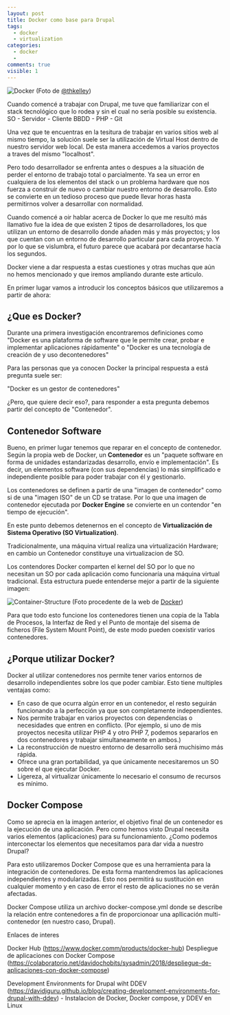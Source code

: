 ```yaml
---
layout: post
title: Docker como base para Drupal
tags:
  - docker
  - virtualization
categories:
  - docker
  - 
comments: true
visible: 1
---
```


![Docker](/../images/blue_whale.jpg)
(Foto de [@thkelley](https://unsplash.com/@thkelley))

Cuando comencé a trabajar con Drupal, me tuve que familiarizar con el stack tecnológico que lo rodea y sin el cual no sería posible su existencia. 
SO - Servidor - Cliente BBDD - PHP - Git

Una vez que te encuentras en la tesitura de trabajar en varios sitios web al mismo tiempo, la solución suele ser la utilización de Virtual Host dentro de nuestro servidor web local. 
De esta manera accedemos a varios proyectos a traves del mismo "localhost". 

Pero todo desarrollador se enfrenta antes o despues a la situación de perder el entorno de trabajo total o parcialmente. Ya sea un error en cualquiera de los elementos del stack o un problema hardware que nos fuerza a construir de nuevo o cambiar nuestro entorno de desarrollo.
Esto se convierte en un tedioso proceso que puede llevar horas hasta permitirnos volver a desarrollar con normalidad.

Cuando comencé a oir hablar acerca de Docker lo que me resultó más llamativo fue la idea de que existen 2 tipos de desarrolladores, los que utilizan un entorno de desarrollo donde añaden más y más proyectos; y los que cuentan con un entorno de desarrollo particular para cada proyecto. 
Y por lo que se vislumbra, el futuro parece que acabará por decantarse hacia los segundos.

Docker viene a dar respuesta a estas cuestiones y otras muchas que aún no hemos mencionado y que iremos ampliando durante este articulo.

En primer lugar vamos a introducir los conceptos básicos que utilizaremos a partir de ahora:


## ¿Que es Docker?

Durante una primera investigación encontraremos definiciones como "Docker es una plataforma de software que le permite crear, probar e implementar aplicaciones rápidamente" o "Docker es una tecnología de creación de y uso decontenedores"

Para las personas que ya conocen Docker la principal respuesta a está pregunta suele ser: 

"Docker es un gestor de contenedores"

¿Pero, que quiere decir eso?, para responder a esta pregunta debemos partir del concepto de "Contenedor".


## Contenedor Software

Bueno, en primer lugar tenemos que reparar en el concepto de contenedor. Según la propia web de Docker, un **Contenedor** es un "paquete software en forma de unidades estandarizadas desarrollo, envío e implementación".
Es decir, un elementos software (con sus dependencias) lo más simplificado e independiente posible para poder trabajar con él y gestionarlo. 

Los contenedores se definen a partir de una "imagen de contenedor" como si de una "imagen ISO" de un CD se tratase. Por lo que una imagen de contenedor ejecutada por **Docker Engine** se convierte en un contendor "en tiempo de ejecución".

En este punto debemos detenernos en el concepto de **Virtualización de Sistema Operativo (SO Virtualization)**. 

Tradicionalmente, una máquina virtual realiza una virtualización Hardware; en cambio un Contenedor constituye una virtualizacion de SO.

Los contendores Docker comparten el kernel del SO por lo que no necesitan un SO por cada aplicación como funcionaría una máquina virtual tradicional.
Esta estructura puede entenderse mejor a partir de la siguiente imagen:

![Container-Structure](/../images/conatiner_vs_mvs.png) (Foto procedente de la web de [Docker](https://www.docker.com/resources/what-container))

Para que todo esto funcione los contenedores tienen una copia de la Tabla de Procesos, la Interfaz de Red y el Punto de montaje del sisema de ficheros (File System Mount Point), de este modo pueden coexistir varios contenedores.


## ¿Porque utilizar Docker?

Docker al utilizar contenedores nos permite tener varios entornos de desarrollo independientes sobre los que poder cambiar. 
Esto tiene multiples ventajas como:

  - En caso de que ocurra algún error en un contenedor, el resto seguirán funcionando a la perfección ya que son completamente independientes.
  - Nos permite trabajar en varios proyectos con dependencias o necesidades que entren en conflicto. 
    (Por ejemplo, si uno de mis proyectos necesita utilizar PHP 4 y otro PHP 7, podemos separarlos en dos contenedores y trabajar simultaneamente en ambos.)
  - La reconstrucción de nuestro entorno de desarrollo será muchisimo más rápida.
  - Ofrece una gran portabilidad, ya que únicamente necesitaremos un SO sobre el que ejecutar Docker.
  - Ligereza, al virtualizar únicamente lo necesario el consumo de recursos es mínimo.

## Docker Compose 

Como se aprecia en la imagen anterior, el objetivo final de un contenedor es la ejecución de una aplicación.
Pero como hemos visto Drupal necesita varios elementos (aplicaciones) para su funcionamiento. ¿Como podemos interconectar los elementos que necesitamos para dar vida a nuestro Drupal?

Para esto utilizaremos Docker Compose que es una herramienta para la integración de contenedores. 
De esta forma mantendremos las aplicaciones independientes y modularizadas. Esto nos permitirá su sustitución en cualquier momento y en caso de error el resto de aplicaciones no se verán afectadas.

Docker Compose utiliza un archivo docker-compose.yml donde se describe la relación entre contenedores a fin de proporcionoar una apllicación multi-contenedor (en nuestro caso, Drupal).


Enlaces de interes

Docker Hub (https://www.docker.comm/products/docker-hub)
Despliegue de aplicaciones con Docker Compose (https://colaboratorio.net/davidochobits/sysadmin/2018/despliegue-de-aplicaciones-con-docker-compose)

Development Environments for Drupal wiht DDEV (https://davidjguru.github.io/blog/creating-development-environments-for-drupal-with-ddev) - 
  Instalacion de Docker, Docker compose, y DDEV en Linux